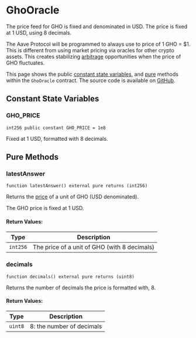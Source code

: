 # GhoOracle

The price feed for GHO is fixed and denominated in USD. The price is fixed at 1 USD, using 8 decimals.

The Aave Protocol will be programmed to always use to price of 1 GHO = $1. This is different from using market pricing via oracles for other crypto assets. This creates stabilizing [arbitrage](../../concepts/fundamental-concepts/arbitrage) opportunities when the price of GHO fluctuates.

This page shows the public [constant state variables](#constant-state-variables), and [pure](#pure-methods) methods within the `GhoOracle` contract. The source code is available on [GitHub](https://github.com/aave/gho/blob/main/src/contracts/facilitators/aave/oracle/GhoOracle.sol).

## Constant State Variables

### GHO_PRICE

```solidity
int256 public constant GHO_PRICE = 1e8
```

Fixed at 1 USD, formatted with 8 decimals.

## Pure Methods

### latestAnswer

```solidity
function latestAnswer() external pure returns (int256)
```

Returns the [price](#ghoprice) of a unit of GHO (USD denominated).

The GHO price is fixed at 1 USD.

#### Return Values:

| Type     | Description                                  |
| -------- | -------------------------------------------- |
| `int256` | The price of a unit of GHO (with 8 decimals) |

### decimals

```solidity
function decimals() external pure returns (uint8)
```

Returns the number of decimals the price is formatted with, 8.

#### Return Values:

| Type    | Description               |
| ------- | ------------------------- |
| `uint8` | 8: the number of decimals |
